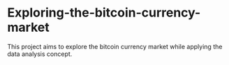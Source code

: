 # Exploring-the-bitcoin-currency-market
This project aims to explore the bitcoin currency market while applying the data analysis concept. 
